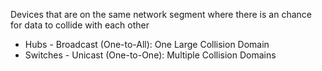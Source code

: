 Devices that are on the same network segment where there is an chance for data to collide with each other

* Hubs - Broadcast (One-to-All): One Large Collision Domain
* Switches - Unicast (One-to-One): Multiple Collision Domains
